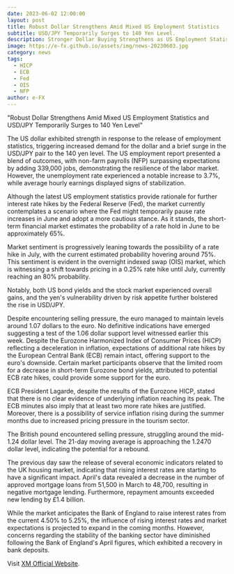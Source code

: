 ```yaml
---
date: 2023-06-02 12:00:00
layout: post
title: Robust Dollar Strengthens Amid Mixed US Employment Statistics
subtitle: USD/JPY Temporarily Surges to 140 Yen Level.
description: Stronger Dollar Buying Strengthens as US Employment Statistics Vary and USD/JPY Briefly Rises to the 140 Yen Level.
image: https://e-fx.github.io/assets/img/news-20230603.jpg
category: news
tags:
  - HICP
  - ECB
  - Fed
  - OIS
  - NFP
author: e-FX
---
```


"Robust Dollar Strengthens Amid Mixed US Employment Statistics and USD/JPY Temporarily Surges to 140 Yen Level"

The US dollar exhibited strength in response to the release of employment statistics, triggering increased demand for the dollar and a brief surge in the USD/JPY pair to the 140 yen level. The US employment report presented a blend of outcomes, with non-farm payrolls (NFP) surpassing expectations by adding 339,000 jobs, demonstrating the resilience of the labor market. However, the unemployment rate experienced a notable increase to 3.7%, while average hourly earnings displayed signs of stabilization.

Although the latest US employment statistics provide rationale for further interest rate hikes by the Federal Reserve (Fed), the market currently contemplates a scenario where the Fed might temporarily pause rate increases in June and adopt a more cautious stance. As it stands, the short-term financial market estimates the probability of a rate hold in June to be approximately 65%.

Market sentiment is progressively leaning towards the possibility of a rate hike in July, with the current estimated probability hovering around 75%. This sentiment is evident in the overnight indexed swap (OIS) market, which is witnessing a shift towards pricing in a 0.25% rate hike until July, currently reaching an 80% probability.

Notably, both US bond yields and the stock market experienced overall gains, and the yen's vulnerability driven by risk appetite further bolstered the rise in USD/JPY.

Despite encountering selling pressure, the euro managed to maintain levels around 1.07 dollars to the euro. No definitive indications have emerged suggesting a test of the 1.06 dollar support level witnessed earlier this week. Despite the Eurozone Harmonized Index of Consumer Prices (HICP) reflecting a deceleration in inflation, expectations of additional rate hikes by the European Central Bank (ECB) remain intact, offering support to the euro's downside. Certain market participants observe that the limited room for a decrease in short-term Eurozone bond yields, attributed to potential ECB rate hikes, could provide some support for the euro.

ECB President Lagarde, despite the results of the Eurozone HICP, stated that there is no clear evidence of underlying inflation reaching its peak. The ECB minutes also imply that at least two more rate hikes are justified. Moreover, there is a possibility of service inflation rising during the summer months due to increased pricing pressure in the tourism sector.

The British pound encountered selling pressure, struggling around the mid-1.24 dollar level. The 21-day moving average is approaching the 1.2470 dollar level, indicating the potential for a rebound.

The previous day saw the release of several economic indicators related to the UK housing market, indicating that rising interest rates are starting to have a significant impact. April's data revealed a decrease in the number of approved mortgage loans from 51,500 in March to 48,700, resulting in negative mortgage lending. Furthermore, repayment amounts exceeded new lending by £1.4 billion.

While the market anticipates the Bank of England to raise interest rates from the current 4.50% to 5.25%, the influence of rising interest rates and market expectations is projected to expand in the coming months. However, concerns regarding the stability of the banking sector have diminished following the Bank of England's April figures, which exhibited a recovery in bank deposits.


Visit [XM Official Website](https://clicks.pipaffiliates.com/c?c=550036&l=en&p=0).